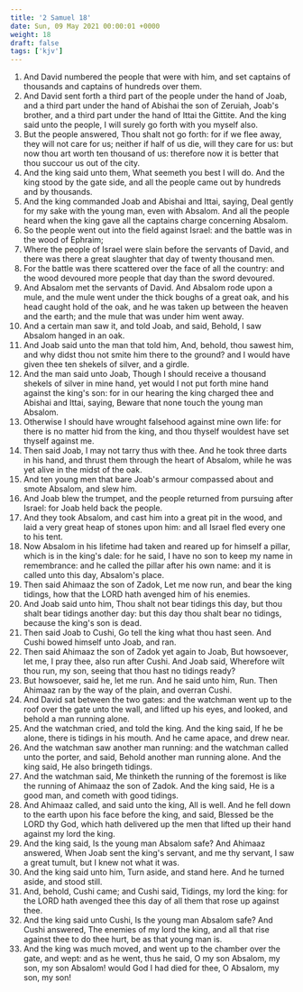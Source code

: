 ```yaml
---
title: '2 Samuel 18'
date: Sun, 09 May 2021 00:00:01 +0000
weight: 18
draft: false
tags: ['kjv'] 
---
```


1. And David numbered the people that were with him, and set captains of thousands and captains of hundreds over them.
2. And David sent forth a third part of the people under the hand of Joab, and a third part under the hand of Abishai the son of Zeruiah, Joab's brother, and a third part under the hand of Ittai the Gittite. And the king said unto the people, I will surely go forth with you myself also.
3. But the people answered, Thou shalt not go forth: for if we flee away, they will not care for us; neither if half of us die, will they care for us: but now thou art worth ten thousand of us: therefore now it is better that thou succour us out of the city.
4. And the king said unto them, What seemeth you best I will do. And the king stood by the gate side, and all the people came out by hundreds and by thousands.
5. And the king commanded Joab and Abishai and Ittai, saying, Deal gently for my sake with the young man, even with Absalom. And all the people heard when the king gave all the captains charge concerning Absalom.
6. So the people went out into the field against Israel: and the battle was in the wood of Ephraim;
7. Where the people of Israel were slain before the servants of David, and there was there a great slaughter that day of twenty thousand men.
8. For the battle was there scattered over the face of all the country: and the wood devoured more people that day than the sword devoured.
9. And Absalom met the servants of David. And Absalom rode upon a mule, and the mule went under the thick boughs of a great oak, and his head caught hold of the oak, and he was taken up between the heaven and the earth; and the mule that was under him went away.
10. And a certain man saw it, and told Joab, and said, Behold, I saw Absalom hanged in an oak.
11. And Joab said unto the man that told him, And, behold, thou sawest him, and why didst thou not smite him there to the ground? and I would have given thee ten shekels of silver, and a girdle.
12. And the man said unto Joab, Though I should receive a thousand shekels of silver in mine hand, yet would I not put forth mine hand against the king's son: for in our hearing the king charged thee and Abishai and Ittai, saying, Beware that none touch the young man Absalom.
13. Otherwise I should have wrought falsehood against mine own life: for there is no matter hid from the king, and thou thyself wouldest have set thyself against me.
14. Then said Joab, I may not tarry thus with thee. And he took three darts in his hand, and thrust them through the heart of Absalom, while he was yet alive in the midst of the oak.
15. And ten young men that bare Joab's armour compassed about and smote Absalom, and slew him.
16. And Joab blew the trumpet, and the people returned from pursuing after Israel: for Joab held back the people.
17. And they took Absalom, and cast him into a great pit in the wood, and laid a very great heap of stones upon him: and all Israel fled every one to his tent.
18. Now Absalom in his lifetime had taken and reared up for himself a pillar, which is in the king's dale: for he said, I have no son to keep my name in remembrance: and he called the pillar after his own name: and it is called unto this day, Absalom's place.
19. Then said Ahimaaz the son of Zadok, Let me now run, and bear the king tidings, how that the LORD hath avenged him of his enemies.
20. And Joab said unto him, Thou shalt not bear tidings this day, but thou shalt bear tidings another day: but this day thou shalt bear no tidings, because the king's son is dead.
21. Then said Joab to Cushi, Go tell the king what thou hast seen. And Cushi bowed himself unto Joab, and ran.
22. Then said Ahimaaz the son of Zadok yet again to Joab, But howsoever, let me, I pray thee, also run after Cushi. And Joab said, Wherefore wilt thou run, my son, seeing that thou hast no tidings ready?
23. But howsoever, said he, let me run. And he said unto him, Run. Then Ahimaaz ran by the way of the plain, and overran Cushi.
24. And David sat between the two gates: and the watchman went up to the roof over the gate unto the wall, and lifted up his eyes, and looked, and behold a man running alone.
25. And the watchman cried, and told the king. And the king said, If he be alone, there is tidings in his mouth. And he came apace, and drew near.
26. And the watchman saw another man running: and the watchman called unto the porter, and said, Behold another man running alone. And the king said, He also bringeth tidings.
27. And the watchman said, Me thinketh the running of the foremost is like the running of Ahimaaz the son of Zadok. And the king said, He is a good man, and cometh with good tidings.
28. And Ahimaaz called, and said unto the king, All is well. And he fell down to the earth upon his face before the king, and said, Blessed be the LORD thy God, which hath delivered up the men that lifted up their hand against my lord the king.
29. And the king said, Is the young man Absalom safe? And Ahimaaz answered, When Joab sent the king's servant, and me thy servant, I saw a great tumult, but I knew not what it was.
30. And the king said unto him, Turn aside, and stand here. And he turned aside, and stood still.
31. And, behold, Cushi came; and Cushi said, Tidings, my lord the king: for the LORD hath avenged thee this day of all them that rose up against thee.
32. And the king said unto Cushi, Is the young man Absalom safe? And Cushi answered, The enemies of my lord the king, and all that rise against thee to do thee hurt, be as that young man is.
33. And the king was much moved, and went up to the chamber over the gate, and wept: and as he went, thus he said, O my son Absalom, my son, my son Absalom! would God I had died for thee, O Absalom, my son, my son!
